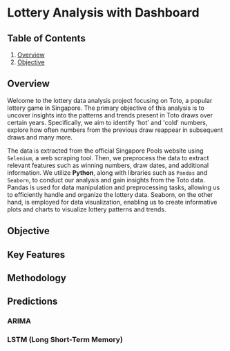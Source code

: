 # Lottery Analysis with Dashboard 

## Table of Contents

1) [Overview](#overview)
2) [Objective](#objective)

## Overview
Welcome to the lottery data analysis project focusing on Toto, a popular lottery game in Singapore. The primary objective of this analysis is to uncover insights into the patterns and trends present in Toto draws over certain years. Specifically, we aim to identify 'hot' and 'cold' numbers, explore how often numbers from the previous draw reappear in subsequent draws and many more. 

The data is extracted from the official Singapore Pools website using `Selenium`, a web scraping tool. Then, we preprocess the data to extract relevant features such as winning numbers, draw dates, and additional information. We utilize **Python**, along with libraries such as `Pandas` and `Seaborn`, to conduct our analysis and gain insights from the Toto data. Pandas is used for data manipulation and preprocessing tasks, allowing us to efficiently handle and organize the lottery data. Seaborn, on the other hand, is employed for data visualization, enabling us to create informative plots and charts to visualize lottery patterns and trends.

## Objective

## Key Features

## Methodology

## Predictions

### ARIMA

### LSTM (Long Short-Term Memory)
